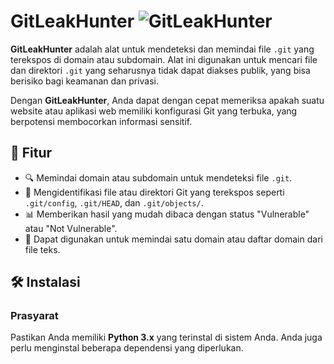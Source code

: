 # GitLeakHunter ![GitLeakHunter](https://img.shields.io/badge/Tool-GitLeakHunter-brightgreen)

**GitLeakHunter** adalah alat untuk mendeteksi dan memindai file `.git` yang terekspos di domain atau subdomain. Alat ini digunakan untuk mencari file dan direktori `.git` yang seharusnya tidak dapat diakses publik, yang bisa berisiko bagi keamanan dan privasi.

Dengan **GitLeakHunter**, Anda dapat dengan cepat memeriksa apakah suatu website atau aplikasi web memiliki konfigurasi Git yang terbuka, yang berpotensi membocorkan informasi sensitif.

## 🚀 Fitur

- 🔍 Memindai domain atau subdomain untuk mendeteksi file `.git`.
- 🔐 Mengidentifikasi file atau direktori Git yang terekspos seperti `.git/config`, `.git/HEAD`, dan `.git/objects/`.
- 📊 Memberikan hasil yang mudah dibaca dengan status "Vulnerable" atau "Not Vulnerable".
- 📝 Dapat digunakan untuk memindai satu domain atau daftar domain dari file teks.

## 🛠 Instalasi

### Prasyarat

Pastikan Anda memiliki **Python 3.x** yang terinstal di sistem Anda. Anda juga perlu menginstal beberapa dependensi yang diperlukan.
